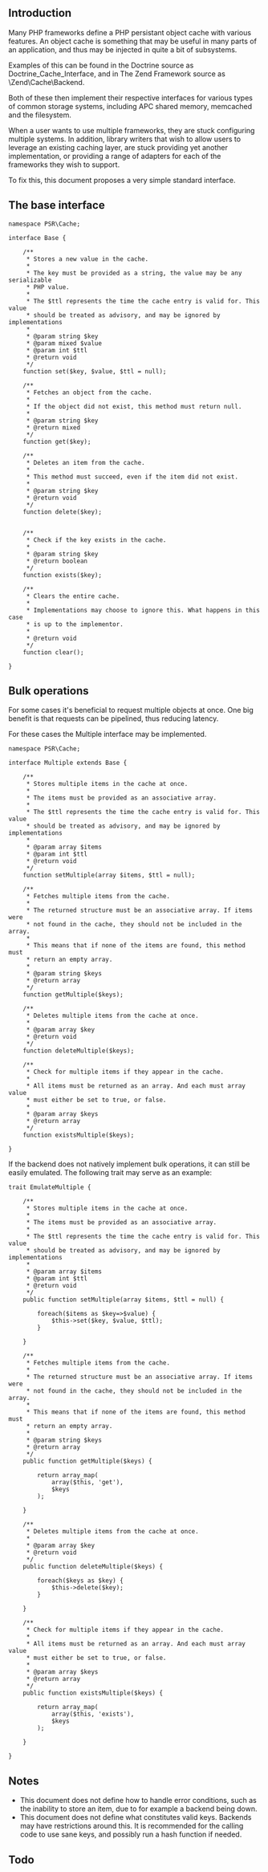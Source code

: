 ## Introduction

Many PHP frameworks define a PHP persistant object cache with various features.
An object cache is something that may be useful in many parts of an
application, and thus may be injected in quite a bit of subsystems.

Examples of this can be found in the Doctrine source as
Doctrine\_Cache\_Interface, and in The Zend Framework source as
\Zend\Cache\Backend.

Both of these then implement their respective interfaces for various types
of common storage systems, including APC shared memory, memcached and the
filesystem.

When a user wants to use multiple frameworks, they are stuck configuring
multiple systems. In addition, library writers that wish to allow users to
leverage an existing caching layer, are stuck providing yet another
implementation, or providing a range of adapters for each of the frameworks
they wish to support.

To fix this, this document proposes a very simple standard interface.

## The base interface

    namespace PSR\Cache;

    interface Base {

        /**
         * Stores a new value in the cache.
         *
         * The key must be provided as a string, the value may be any serializable
         * PHP value.
         *
         * The $ttl represents the time the cache entry is valid for. This value
         * should be treated as advisory, and may be ignored by implementations
         *
         * @param string $key
         * @param mixed $value
         * @param int $ttl
         * @return void
         */
        function set($key, $value, $ttl = null);

        /**
         * Fetches an object from the cache.
         *
         * If the object did not exist, this method must return null.
         *
         * @param string $key
         * @return mixed
         */
        function get($key);

        /**
         * Deletes an item from the cache.
         *
         * This method must succeed, even if the item did not exist.
         *
         * @param string $key
         * @return void
         */
        function delete($key);
        
        
        /**
         * Check if the key exists in the cache.
         *
         * @param string $key
         * @return boolean
         */
        function exists($key);

        /**
         * Clears the entire cache.
         *
         * Implementations may choose to ignore this. What happens in this case
         * is up to the implementor.
         *
         * @return void
         */
        function clear();

    }

## Bulk operations

For some cases it's beneficial to request multiple objects at once. One big
benefit is that requests can be pipelined, thus reducing latency. 

For these cases the Multiple interface may be implemented.

    namespace PSR\Cache;

    interface Multiple extends Base {

        /**
         * Stores multiple items in the cache at once.
         *
         * The items must be provided as an associative array. 
         *
         * The $ttl represents the time the cache entry is valid for. This value
         * should be treated as advisory, and may be ignored by implementations
         *
         * @param array $items
         * @param int $ttl
         * @return void
         */
        function setMultiple(array $items, $ttl = null);

        /**
         * Fetches multiple items from the cache.
         *
         * The returned structure must be an associative array. If items were
         * not found in the cache, they should not be included in the array. 
         *
         * This means that if none of the items are found, this method must 
         * return an empty array. 
         *
         * @param string $keys
         * @return array 
         */
        function getMultiple($keys);

        /**
         * Deletes multiple items from the cache at once.
         *
         * @param array $key
         * @return void 
         */
        function deleteMultiple($keys);

        /**
         * Check for multiple items if they appear in the cache.
         *
         * All items must be returned as an array. And each must array value
         * must either be set to true, or false.
         *
         * @param array $keys
         * @return array
         */
        function existsMultiple($keys);

    }

If the backend does not natively implement bulk operations, it can still
be easily emulated. The following trait may serve as an example:

    trait EmulateMultiple {

        /**
         * Stores multiple items in the cache at once.
         *
         * The items must be provided as an associative array. 
         *
         * The $ttl represents the time the cache entry is valid for. This value
         * should be treated as advisory, and may be ignored by implementations
         *
         * @param array $items
         * @param int $ttl
         * @return void
         */
        public function setMultiple(array $items, $ttl = null) {

            foreach($items as $key=>$value) {
                $this->set($key, $value, $ttl);
            }

        }

        /**
         * Fetches multiple items from the cache.
         *
         * The returned structure must be an associative array. If items were
         * not found in the cache, they should not be included in the array. 
         *
         * This means that if none of the items are found, this method must 
         * return an empty array. 
         *
         * @param string $keys
         * @return array 
         */
        public function getMultiple($keys) {

            return array_map(
                array($this, 'get'),
                $keys
            );

        }

        /**
         * Deletes multiple items from the cache at once.
         *
         * @param array $key
         * @return void 
         */
        public function deleteMultiple($keys) {

            foreach($keys as $key) {
                $this->delete($key);
            }

        }

        /**
         * Check for multiple items if they appear in the cache.
         *
         * All items must be returned as an array. And each must array value
         * must either be set to true, or false.
         *
         * @param array $keys
         * @return array
         */
        public function existsMultiple($keys) {

            return array_map(
                array($this, 'exists'),
                $keys
            );

        }

    }

## Notes

* This document does not define how to handle error conditions, such as the
  inability to store an item, due to for example a backend being down.
* This document does not define what constitutes valid keys. Backends may have
  restrictions around this. It is recommended for the calling code to use
  sane keys, and possibly run a hash function if needed.

## Todo


